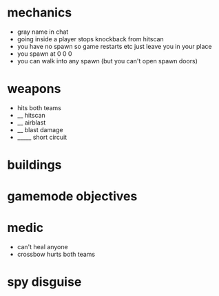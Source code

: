 # mechanics
* gray name in chat
* going inside a player stops knockback from hitscan
* you have no spawn so game restarts etc just leave you in your place
* you spawn at 0 0 0
* you can walk into any spawn (but you can't open spawn doors)


# weapons
* hits both teams
* __ hitscan
* __ airblast
* __ blast damage
* _____ short circuit
   


# buildings

# gamemode objectives

# medic
* can't heal anyone
* crossbow hurts both teams

# spy disguise
